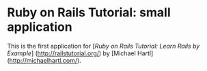 # Ruby on Rails Tutorial: small application

This is the first application for
[*Ruby on Rails Tutorial: Learn Rails by Example*] (http://railstutorial.org/)
by [Michael Hartl] (http://michaelhartl.com/).
